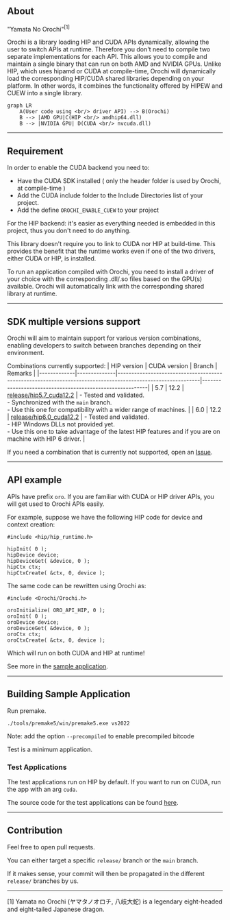 ## About

"Yamata No Orochi"<sup>[1]</sup> 

Orochi is a library loading HIP and CUDA APIs dynamically, allowing the user to switch APIs at runtime. Therefore you don't need to compile two separate implementations for each API. This allows you to compile and maintain a single binary that can run on both AMD and NVIDIA GPUs. Unlike HIP, which uses hipamd or CUDA at compile-time, Orochi will dynamically load the corresponding HIP/CUDA shared libraries depending on your platform. In other words, it combines the functionality offered by HIPEW and CUEW into a single library.


```mermaid
graph LR
    A(User code using <br/> driver API) --> B(Orochi)
    B --> |AMD GPU|C(HIP <br/> amdhip64.dll)
    B --> |NVIDIA GPU| D(CUDA <br/> nvcuda.dll)
```

---

## Requirement

In order to enable the CUDA backend you need to:
 * Have the CUDA SDK installed ( only the header folder is used by Orochi, at compile-time )
 * Add the CUDA include folder to the Include Directories list of your project.
 * Add the define `OROCHI_ENABLE_CUEW` to your project

For the HIP backend: it's easier as everything needed is embedded in this project, thus you don't need to do anything.

This library doesn't require you to link to CUDA nor HIP at build-time. This provides the benefit that the runtime works even if one of the two drivers, either CUDA or HIP, is installed.

To run an application compiled with Orochi, you need to install a driver of your choice with the corresponding .dll/.so files based on the GPU(s) available. Orochi will automatically link with the corresponding shared library at runtime.

---

## SDK multiple versions support

Orochi will aim to maintain support for various version combinations, enabling developers to switch between branches depending on their environment.

Combinations currently supported:
| HIP version | CUDA version | Branch                                                                                                     | Remarks |
|-------------|--------------|------------------------------------------------------------------------------------------------------------|----------------------------------------------------------|
| 5.7         | 12.2         | [release/hip5.7_cuda12.2](https://github.com/GPUOpen-LibrariesAndSDKs/Orochi/tree/release/hip5.7_cuda12.2) | - Tested and validated.<br> - Synchronized with the `main` branch.<br> - Use this one for compatibility with a wider range of machines. |
| 6.0         | 12.2         | [release/hip6.0_cuda12.2](https://github.com/GPUOpen-LibrariesAndSDKs/Orochi/tree/release/hip6.0_cuda12.2) | - Tested and validated.<br> - HIP Windows DLLs not provided yet.<br> - Use this one to take advantage of the latest HIP features and if you are on machine with HIP 6 driver. |

If you need a combination that is currently not supported, open an [Issue](https://github.com/GPUOpen-LibrariesAndSDKs/Orochi/issues).

----

## API example 

APIs have prefix `oro`. If you are familiar with CUDA or HIP driver APIs, you will get used to Orochi APIs easily.  

For example, suppose we have the following HIP code for device and context creation:

```
#include <hip/hip_runtime.h>

hipInit( 0 );
hipDevice device;
hipDeviceGet( &device, 0 );
hipCtx ctx;
hipCtxCreate( &ctx, 0, device );

```


The same code can be rewritten using Orochi as:


```
#include <Orochi/Orochi.h>

oroInitialize( ORO_API_HIP, 0 );
oroInit( 0 );
oroDevice device;
oroDeviceGet( &device, 0 );
oroCtx ctx;
oroCtxCreate( &ctx, 0, device );
```
Which will run on both CUDA and HIP at runtime!

See more in the [sample application](./Test/main.cpp).

----

## Building Sample Application

Run premake. 

```
./tools/premake5/win/premake5.exe vs2022
```
Note: add the option `--precompiled` to enable precompiled bitcode

Test is a minimum application.

### Test Applications

The test applications run on HIP by default. If you want to run on CUDA, run the app with an arg `cuda`. 

The source code for the test applications can be found [here](./Test/).

----

## Contribution

Feel free to open pull requests.

You can either target a specific `release/` branch or the `main` branch.

If it makes sense, your commit will then be propagated in the different `release/` branches by us.

----

[1] Yamata no Orochi (ヤマタノオロチ, 八岐大蛇) is a legendary eight-headed and eight-tailed Japanese dragon.

